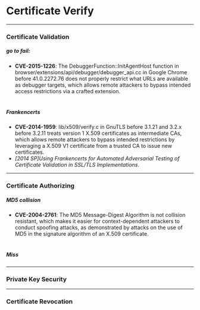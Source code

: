 # Certificate Verify

---

### Certificate Validation

##### go to fail:
* **CVE-2015-1226**: The DebuggerFunction::InitAgentHost function in browser/extensions/api/debugger/debugger_api.cc in Google Chrome before 41.0.2272.76 does not properly restrict what URLs are available as debugger targets, which allows remote attackers to bypass intended access restrictions via a crafted extension.
#

##### Frankencerts
* **CVE-2014-1959**: lib/x509/verify.c in GnuTLS before 3.1.21 and 3.2.x before 3.2.11 treats version 1 X.509 certificates as intermediate CAs, which allows remote attackers to bypass intended restrictions by leveraging a X.509 V1 certificate from a trusted CA to issue new certificates.
* *[2014 SP]Using Frankencerts for Automated Adversarial Testing of Certificate Validation in SSL/TLS Implementations.*

---

### Certificate Authorizing

##### MD5 collision
* **CVE-2004-2761**: The MD5 Message-Digest Algorithm is not collision resistant, which makes it easier for context-dependent attackers to conduct spoofing attacks, as demonstrated by attacks on the use of MD5 in the signature algorithm of an X.509 certificate.
#

##### Miss

---

### Private Key Security

---

### Certificate Revocation